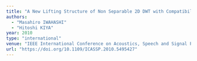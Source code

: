 ```yaml
---
title: "A New Lifting Structure of Non Separable 2D DWT with Compatibility to JPEG 2000"
authors:
  - "Masahiro IWAHASHI"
  - "Hitoshi KIYA"
year: 2010
type: "international"
venue: "IEEE International Conference on Acoustics, Speech and Signal Processing, pp. IVMSP-P9.7, Dallas, TX, the U.S., 2010-03-18."
url: "https://doi.org/10.1109/ICASSP.2010.5495427"
---
```

